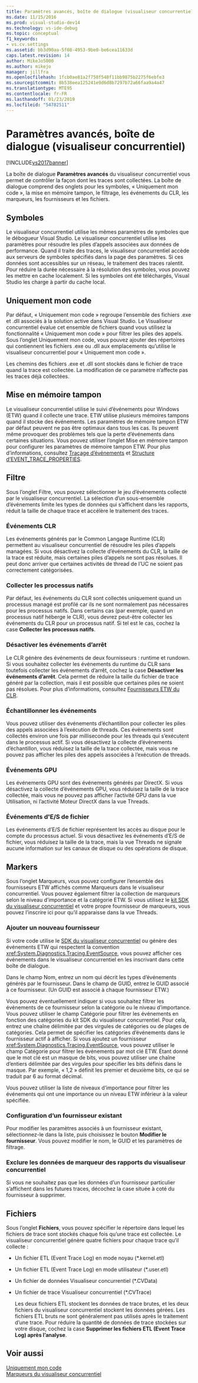 ```yaml
---
title: Paramètres avancés, boîte de dialogue (visualiseur concurrentiel) | Microsoft Docs
ms.date: 11/15/2016
ms.prod: visual-studio-dev14
ms.technology: vs-ide-debug
ms.topic: conceptual
f1_keywords:
- vs.cv.settings
ms.assetid: bb3d90aa-5f08-4953-9be0-be6cea11633d
caps.latest.revision: 14
author: MikeJo5000
ms.author: mikejo
manager: jillfra
ms.openlocfilehash: 1fcb0ae81a2f758f548f11bb9875b2275f6ebfe3
ms.sourcegitcommit: 8b538eea125241e9d6d8b7297b72a66faa9a4a47
ms.translationtype: MTE95
ms.contentlocale: fr-FR
ms.lasthandoff: 01/23/2019
ms.locfileid: "54782511"
---
```

# <a name="advanced-settings-dialog-box-concurrency-visualizer"></a>Paramètres avancés, boîte de dialogue (visualiseur concurrentiel)
[!INCLUDE[vs2017banner](../includes/vs2017banner.md)]

La boîte de dialogue **Paramètres avancés** du visualiseur concurrentiel vous permet de contrôler la façon dont les traces sont collectées.  La boîte de dialogue comprend des onglets pour les symboles, « Uniquement mon code », la mise en mémoire tampon, le filtrage, les événements du CLR, les marqueurs, les fournisseurs et les fichiers.  
  
## <a name="symbols"></a>Symboles  
 Le visualiseur concurrentiel utilise les mêmes paramètres de symboles que le débogueur Visual Studio. Le visualiseur concurrentiel utilise les paramètres pour résoudre les piles d’appels associées aux données de performance.  Quand il traite des traces, le visualiseur concurrentiel accède aux serveurs de symboles spécifiés dans la page des paramètres.  Si ces données sont accessibles sur un réseau, le traitement des traces ralentit.  Pour réduire la durée nécessaire à la résolution des symboles, vous pouvez les mettre en cache localement. Si les symboles ont été téléchargés, Visual Studio les charge à partir du cache local.  
  
## <a name="just-my-code"></a>Uniquement mon code  
 Par défaut, « Uniquement mon code » regroupe l’ensemble des fichiers .exe et .dll associés à la solution active dans Visual Studio. Le Visualiseur concurrentiel évalue cet ensemble de fichiers quand vous utilisez la fonctionnalité « Uniquement mon code » pour filtrer les piles des appels. Sous l’onglet Uniquement mon code, vous pouvez ajouter des répertoires qui contiennent les fichiers .exe ou .dll aux emplacements qu’utilise le visualiseur concurrentiel pour « Uniquement mon code ».  
  
 Les chemins des fichiers .exe et .dll sont stockés dans le fichier de trace quand la trace est collectée.  La modification de ce paramètre n’affecte pas les traces déjà collectées.  
  
## <a name="buffering"></a>Mise en mémoire tampon  
 Le visualiseur concurrentiel utilise le suivi d’événements pour Windows (ETW) quand il collecte une trace.  ETW utilise plusieurs mémoires tampons quand il stocke des événements.  Les paramètres de mémoire tampon ETW par défaut peuvent ne pas être optimaux dans tous les cas. Ils peuvent même provoquer des problèmes tels que la perte d’événements dans certaines situations.  Vous pouvez utiliser l’onglet Mise en mémoire tampon pour configurer les paramètres de mémoire tampon ETW. Pour plus d’informations, consultez [Traçage d’événements](http://go.microsoft.com/fwlink/?LinkId=234579) et [Structure d’EVENT_TRACE_PROPERTIES](http://go.microsoft.com/fwlink/?LinkId=234580).  
  
## <a name="filter"></a>Filtre  
 Sous l’onglet Filtre, vous pouvez sélectionner le jeu d’événements collecté par le visualiseur concurrentiel. La sélection d’un sous-ensemble d’événements limite les types de données qui s’affichent dans les rapports, réduit la taille de chaque trace et accélère le traitement des traces.  
  
### <a name="clr-events"></a>Événements CLR  
 Les événements générés par le Common Langage Runtime (CLR) permettent au visualiseur concurrentiel de résoudre les piles d’appels managées.  Si vous désactivez la collecte d’événements du CLR, la taille de la trace est réduite, mais certaines piles d’appels ne sont pas résolues.  Il peut donc arriver que certaines activités de thread de l’UC ne soient pas correctement catégorisées.  
  
### <a name="collect-for-native-processes"></a>Collecter les processus natifs  
 Par défaut, les événements du CLR sont collectés uniquement quand un processus managé est profilé car ils ne sont normalement pas nécessaires pour les processus natifs.  Dans certains cas (par exemple, quand un processus natif héberge le CLR), vous devrez peut-être collecter les événements du CLR pour un processus natif.  Si tel est le cas, cochez la case **Collecter les processus natifs**.  
  
### <a name="disable-rundown-events"></a>Désactiver les événements d’arrêt  
 Le CLR génère des événements de deux fournisseurs : runtime et rundown.  Si vous souhaitez collecter les événements du runtime du CLR sans toutefois collecter les événements d’arrêt, cochez la case **Désactiver les événements d’arrêt**.  Cela permet de réduire la taille du fichier de trace généré par la collection, mais il est possible que certaines piles ne soient pas résolues. Pour plus d’informations, consultez [Fournisseurs ETW du CLR](http://msdn.microsoft.com/library/0beafad4-b2c8-47f4-b342-83411d57a51f).  
  
### <a name="sample-events"></a>Échantillonner les événements  
 Vous pouvez utiliser des événements d’échantillon pour collecter les piles des appels associées à l’exécution de threads. Ces événements sont collectés environ une fois par milliseconde pour les threads qui s’exécutent dans le processus actif. Si vous désactivez la collecte d’événements d’échantillon, vous réduisez la taille de la trace collectée, mais vous ne pouvez pas afficher les piles des appels associées à l’exécution de threads.  
  
### <a name="gpu-events"></a>Événements GPU  
 Les événements GPU sont des événements générés par DirectX. Si vous désactivez la collecte d’événements GPU, vous réduisez la taille de la trace collectée, mais vous ne pouvez pas afficher l’activité GPU dans la vue Utilisation, ni l’activité Moteur DirectX dans la vue Threads.  
  
### <a name="file-io-events"></a>Événements d'E/S de fichier  
 Les événements d’E/S de fichier représentent les accès au disque pour le compte du processus actuel.  Si vous désactivez les événements d’E/S de fichier, vous réduisez la taille de la trace, mais la vue Threads ne signale aucune information sur les canaux de disque ou des opérations de disque.  
  
## <a name="markers"></a>Markers  
 Sous l’onglet Marqueurs, vous pouvez configurer l’ensemble des fournisseurs ETW affichés comme Marqueurs dans le visualiseur concurrentiel.  Vous pouvez également filtrer la collection de marqueurs selon le niveau d’importance et la catégorie ETW.  Si vous utilisez le [kit SDK du visualiseur concurrentiel](../profiling/concurrency-visualizer-sdk.md) et votre propre fournisseur de marqueurs, vous pouvez l’inscrire ici pour qu’il apparaisse dans la vue Threads.  
  
### <a name="adding-a-new-provider"></a>Ajouter un nouveau fournisseur  
 Si votre code utilise le [SDK du visualiseur concurrentiel](../profiling/concurrency-visualizer-sdk.md) ou génère des événements ETW qui respectent la convention <xref:System.Diagnostics.Tracing.EventSource>, vous pouvez afficher ces événements dans le visualiseur concurrentiel en les inscrivant dans cette boîte de dialogue.  
  
 Dans le champ Nom, entrez un nom qui décrit les types d’événements générés par le fournisseur.  Dans le champ de GUID, entrez le GUID associé à ce fournisseur. (Un GUID est associé à chaque fournisseur ETW.)  
  
 Vous pouvez éventuellement indiquer si vous souhaitez filtrer les événements de ce fournisseur selon la catégorie ou le niveau d’importance.  Vous pouvez utiliser le champ Catégorie pour filtrer les événements en fonction des catégories du kit SDK du visualiseur concurrentiel.  Pour cela, entrez une chaîne délimitée par des virgules de catégories ou de plages de catégories.  Cela permet de spécifier les catégories d’événements dans le fournisseur actif à afficher.  Si vous ajoutez un fournisseur <xref:System.Diagnostics.Tracing.EventSource>, vous pouvez utiliser le champ Catégorie pour filtrer les événements par mot clé ETW.  Étant donné que le mot clé est un masque de bits, vous pouvez utiliser une chaîne d’entiers délimitée par des virgules pour spécifier les bits définis dans le masque. Par exemple, « 1,2 » définit les premier et deuxième bits, ce qui se traduit par 6 au format décimal.  
  
 Vous pouvez utiliser la liste de niveaux d’importance pour filtrer les événements qui ont une importance ou un niveau ETW inférieur à la valeur spécifiée.  
  
### <a name="configuring-an-existing-provider"></a>Configuration d’un fournisseur existant  
 Pour modifier les paramètres associés à un fournisseur existant, sélectionnez-le dans la liste, puis choisissez le bouton **Modifier le fournisseur**.  Vous pouvez modifier le nom, le GUID et les paramètres de filtrage.  
  
### <a name="filter-marker-data-out-of-concurrency-visualizer-reports"></a>Exclure les données de marqueur des rapports du visualiseur concurrentiel  
 Si vous ne souhaitez pas que les données d’un fournisseur particulier s’affichent dans les futures traces, décochez la case située à coté du fournisseur à supprimer.  
  
## <a name="files"></a>Fichiers  
 Sous l’onglet **Fichiers**, vous pouvez spécifier le répertoire dans lequel les fichiers de trace sont stockés chaque fois qu’une trace est collectée.  Le visualiseur concurrentiel génère quatre fichiers pour chaque trace qu’il collecte :  
  
- Un fichier ETL (Event Trace Log) en mode noyau (*.kernel.etl)  
  
- Un fichier ETL (Event Trace Log) en mode utilisateur (*.user.etl)  
  
- Un fichier de données Visualiseur concurrentiel (*.CVData)  
  
- Un fichier de trace Visualiseur concurrentiel (*.CVTrace)  
  
  Les deux fichiers ETL stockent les données de trace brutes, et les deux fichiers du visualiseur concurrentiel stockent les données gérées.  Les fichiers ETL bruts ne sont généralement pas utilisés après le traitement d’une trace.  Pour réduire la quantité de données de trace stockées sur votre disque, cochez la case **Supprimer les fichiers ETL (Event Trace Log) après l’analyse**.  
  
## <a name="see-also"></a>Voir aussi  
 [Uniquement mon code](../profiling/just-my-code-threads-view.md)   
 [Marqueurs du visualiseur concurrentiel](../profiling/concurrency-visualizer-markers.md)
